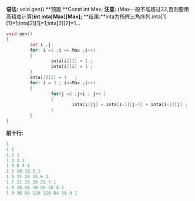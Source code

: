 **语法:** void gen()
**预置:**Const int Max;
**注意:** (Max一般不能超过22,否则要用高精度计算)**int inta[Max][Max];**
**结果:**inta为杨辉三角序列.inta[1][1]=1;inta[2][1]=1;inta[2][2]=1…
```cpp
void gen()
{
         int i ,j;
         for( i =1 ;i <= Max ;i++)
         {
                 inta[i][1] = 1 ;
                 inta[i][i] = 1 ;
         }
         inta[2][2] = 1   ;
         for( i = 3 ; i<=Max ;i++)
         {
                 for(j =2 ;j<i ; j++ )
                 {
                         inta[i][j] = inta[i-1][j-1] + inta[i-1][j] ;
                 }
         }
}
```
**前十行:**
```cpp
1
1 1
1 2 1
1 3 3 1
1 4 6 4 1
1 5 10 10 5 1
1 6 15 20 15 6 1
1 7 21 35 35 21 7 1
1 8 28 56 70 56 28 8 1
1 9 36 84 126 126 84 36 9 1
```